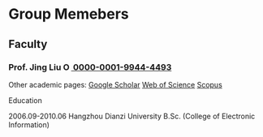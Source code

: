 # **Group Memebers**

## **Faculty**

### **Prof. Jing Liu**    <a href="https://orcid.org/0000-0001-9944-4493"><img alt="ORCID logo" src="https://info.orcid.org/wp-content/uploads/2019/11/orcid_16x16.png" width="16" height="16" /> 0000-0001-9944-4493</a>

Other academic pages: [Google Scholar](https://scholar.google.com/citations?hl=en&user=HHyXi-8AAAAJ) [Web of Science](https://webofscience.clarivate.cn/wos/author/record/H-2632-2012) [Scopus](https://www.scopus.com/authid/detail.uri?authorId=55888785500)

Education 

2006.09-2010.06 Hangzhou Dianzi University B.Sc. (College of Electronic Information)

